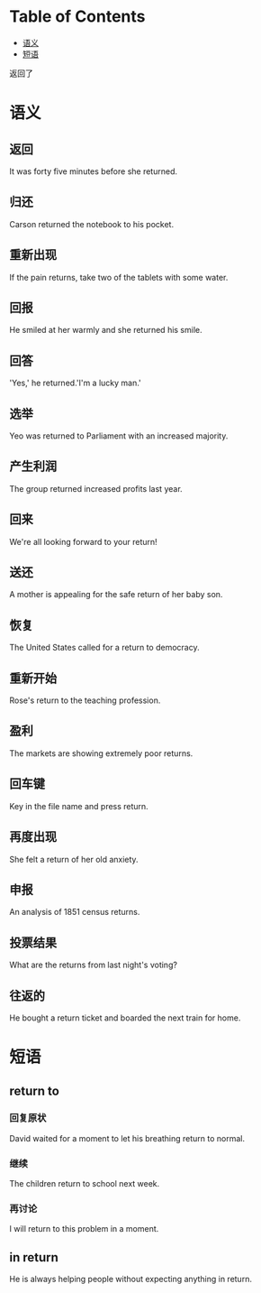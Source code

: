 
# Table of Contents

-   [语义](#orgfdf55b5)
-   [短语](#orge9a3526)

返回了


<a id="orgfdf55b5"></a>

# 语义


## 返回

It was forty five minutes before she returned.


## 归还

Carson returned the notebook to his pocket.


## 重新出现

If the pain returns, take two of the tablets with some water.


## 回报

He smiled at her warmly and she returned his smile.


## 回答

'Yes,' he returned.'I'm a lucky man.'


## 选举

Yeo was returned to Parliament with an increased majority.


## 产生利润

The group returned increased profits last year.


## 回来

We're all looking forward to your return!


## 送还

A mother is appealing for the safe return of her baby son.


## 恢复

The United States called for a return to democracy.


## 重新开始

Rose's return to the teaching profession.


## 盈利

The markets are showing extremely poor returns.


## 回车键

Key in the file name and press return.


## 再度出现

She felt a return of her old anxiety.


## 申报

An analysis of 1851 census returns.


## 投票结果

What are the returns from last night's voting?


## 往返的

He bought a return ticket and boarded the next train for home.


<a id="orge9a3526"></a>

# 短语


## return to


### 回复原状

David waited for a moment to let his breathing return to normal.


### 继续

The children return to school next week.


### 再讨论

I will return to this problem in a moment.


## in return

He is always helping people without expecting anything in return.
